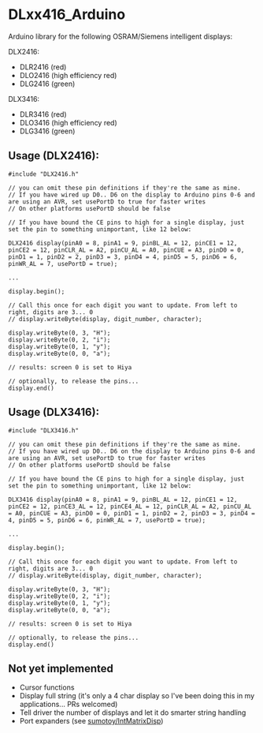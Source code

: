 # DLxx416_Arduino
Arduino library for the following OSRAM/Siemens intelligent displays:


DLX2416:

- DLR2416 (red)
- DLO2416 (high efficiency red)
- DLG2416 (green)


DLX3416:

- DLR3416 (red)
- DLO3416 (high efficiency red)
- DLG3416 (green)


## Usage (DLX2416):

```
#include "DLX2416.h"

// you can omit these pin definitions if they're the same as mine. 
// If you have wired up D0.. D6 on the display to Arduino pins 0-6 and are using an AVR, set usePortD to true for faster writes
// On other platforms usePortD should be false

// If you have bound the CE pins to high for a single display, just set the pin to something unimportant, like 12 below:

DLX2416 display(pinA0 = 8, pinA1 = 9, pinBL_AL = 12, pinCE1 = 12, pinCE2 = 12, pinCLR_AL = A2, pinCU_AL = A0, pinCUE = A3, pinD0 = 0, pinD1 = 1, pinD2 = 2, pinD3 = 3, pinD4 = 4, pinD5 = 5, pinD6 = 6, pinWR_AL = 7, usePortD = true);

...

display.begin();

// Call this once for each digit you want to update. From left to right, digits are 3... 0
// display.writeByte(display, digit_number, character);

display.writeByte(0, 3, "H");
display.writeByte(0, 2, "i");
display.writeByte(0, 1, "y");
display.writeByte(0, 0, "a");

// results: screen 0 is set to Hiya

// optionally, to release the pins...
display.end()

```

## Usage (DLX3416):

```
#include "DLX3416.h"

// you can omit these pin definitions if they're the same as mine. 
// If you have wired up D0.. D6 on the display to Arduino pins 0-6 and are using an AVR, set usePortD to true for faster writes
// On other platforms usePortD should be false

// If you have bound the CE pins to high for a single display, just set the pin to something unimportant, like 12 below:

DLX3416 display(pinA0 = 8, pinA1 = 9, pinBL_AL = 12, pinCE1 = 12, pinCE2 = 12, pinCE3_AL = 12, pinCE4_AL = 12, pinCLR_AL = A2, pinCU_AL = A0, pinCUE = A3, pinD0 = 0, pinD1 = 1, pinD2 = 2, pinD3 = 3, pinD4 = 4, pinD5 = 5, pinD6 = 6, pinWR_AL = 7, usePortD = true);

...

display.begin();

// Call this once for each digit you want to update. From left to right, digits are 3... 0
// display.writeByte(display, digit_number, character);

display.writeByte(0, 3, "H");
display.writeByte(0, 2, "i");
display.writeByte(0, 1, "y");
display.writeByte(0, 0, "a");

// results: screen 0 is set to Hiya

// optionally, to release the pins...
display.end()

```

## Not yet implemented

- Cursor functions
- Display full string (it's only a 4 char display so I've been doing this in my applications... PRs welcomed)
- Tell driver the number of displays and let it do smarter string handling 
- Port expanders (see [sumotoy/IntMatrixDisp](https://github.com/sumotoy/IntMatrixDisp))